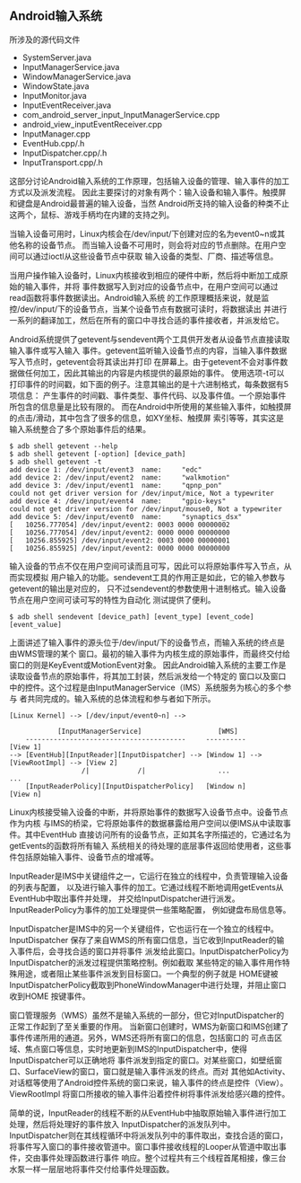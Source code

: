 
## Android输入系统

所涉及的源代码文件
- SystemServer.java
- InputManagerService.java
- WindowManagerService.java
- WindowState.java
- InputMonitor.java
- InputEventReceiver.java
- com_android_server_input_InputManagerService.cpp
- android_view_inputEventReceiver.cpp
- InputManager.cpp
- EventHub.cpp/.h
- InputDispatcher.cpp/.h
- InputTransport.cpp/.h

这部分讨论Android输入系统的工作原理，包括输入设备的管理、输入事件的加工方式以及派发流程。
因此主要探讨的对象有两个：输入设备和输入事件。触摸屏和键盘是Android最普遍的输入设备，当然
Android所支持的输入设备的种类不止这两个，鼠标、游戏手柄均在内建的支持之列。

当输入设备可用时，Linux内核会在/dev/input/下创建对应的名为event0~n或其他名称的设备节点。
而当输入设备不可用时，则会将对应的节点删除。在用户空间可以通过ioctl从这些设备节点中获取
输入设备的类型、厂商、描述等信息。

当用户操作输入设备时，Linux内核接收到相应的硬件中断，然后将中断加工成原始的输入事件，并将
事件数据写入到对应的设备节点中，在用户空间可以通过read函数将事件数据读出。Android输入系统
的工作原理概括来说，就是监控/dev/input/下的设备节点，当某个设备节点有数据可读时，将数据读出
并进行一系列的翻译加工，然后在所有的窗口中寻找合适的事件接收者，并派发给它。

Android系统提供了getevent与sendevent两个工具供开发者从设备节点直接读取输入事件或写入输入
事件。getevent监听输入设备节点的内容，当输入事件数据写入节点时，getevent会将其读出并打印
在屏幕上。由于getevent不会对事件数据做任何加工，因此其输出的内容是内核提供的最原始的事件。
使用选项-t可以打印事件的时间戳，如下面的例子。注意其输出的是十六进制格式，每条数据有5项信息：
产生事件的时间戳、事件类型、事件代码、以及事件值。一个原始事件所包含的信息量是比较有限的。
而在Android中所使用的某些输入事件，如触摸屏的点击/滑动，其中包含了很多的信息，如XY坐标、触摸屏
索引等等，其实这是输入系统整合了多个原始事件后的结果。
```shell
$ adb shell getevent --help
$ adb shell getevent [-option] [device_path]
$ adb shell getevent -t
add device 1: /dev/input/event3  name:     "edc"
add device 2: /dev/input/event2  name:     "walkmotion"
add device 3: /dev/input/event1  name:     "qpnp_pon"
could not get driver version for /dev/input/mice, Not a typewriter
add device 4: /dev/input/event4  name:     "gpio-keys"
could not get driver version for /dev/input/mouse0, Not a typewriter
add device 5: /dev/input/event0  name:     "synaptics_dsx"
[   10256.777054] /dev/input/event2: 0003 0000 00000002
[   10256.777054] /dev/input/event2: 0000 0000 00000000
[   10256.855925] /dev/input/event2: 0003 0000 00000001
[   10256.855925] /dev/input/event2: 0000 0000 00000000
```

输入设备的节点不仅在用户空间可读而且可写，因此可以将原始事件写入节点，从而实现模拟
用户输入的功能。sendevent工具的作用正是如此，它的输入参数与getevent的输出是对应的，
只不过sendevent的参数使用十进制格式。输入设备节点在用户空间可读可写的特性为自动化
测试提供了便利。
```shell
$ adb shell sendevent [device_path] [event_type] [event_code] [event_value]
```

上面讲述了输入事件的源头位于/dev/input/下的设备节点，而输入系统的终点是由WMS管理的某个
窗口。最初的输入事件为内核生成的原始事件，而最终交付给窗口的则是KeyEvent或MotionEvent对象。
因此Android输入系统的主要工作是读取设备节点的原始事件，将其加工封装，然后派发给一个特定的
窗口以及窗口中的控件。这个过程是由InputManagerService（IMS）系统服务为核心的多个参与
者共同完成的。输入系统的总体流程和参与者如下所示。

```
[Linux Kernel] --> [/dev/input/event0~n] -->

            [InputManagerService]                   [WMS]
    ----------------------------------------     ----------                        [View 1]
--> [EventHub][InputReader][InputDispatcher] --> [Window 1] --> [ViewRootImpl] --> [View 2]
                  /|            /|                  ...                              ...
    [InputReaderPolicy][InputDispatcherPolicy]   [Window n]                        [View n]
```

Linux内核接受输入设备的中断，并将原始事件的数据写入设备节点中。设备节点作为内核
与IMS的桥梁，它将原始事件的数据暴露给用户空间以便IMS从中读取事件。其中EventHub
直接访问所有的设备节点，正如其名字所描述的，它通过名为getEvents的函数将所有输入
系统相关的待处理的底层事件返回给使用者，这些事件包括原始输入事件、设备节点的增减等。

InputReader是IMS中关键组件之一，它运行在独立的线程中，负责管理输入设备的列表与配置，
以及进行输入事件的加工。它通过线程不断地调用getEvents从EventHub中取出事件并处理，
并交给InputDispatcher进行派发。InputReaderPolicy为事件的加工处理提供一些策略配置，
例如键盘布局信息等。

InputDispatcher是IMS中的另一个关键组件，它也运行在一个独立的线程中。InputDispatcher
保存了来自WMS的所有窗口信息，当它收到InputReader的输入事件后，会寻找合适的窗口并将事件
派发给此窗口。InputDispatcherPolicy为InputDispatcher的派发过程提供策略控制。例如截取
某些特定的输入事件用作特殊用途，或者阻止某些事件派发到目标窗口。一个典型的例子就是
HOME键被InputDispatcherPolicy截取到PhoneWindowManager中进行处理，并阻止窗口收到HOME
按键事件。

窗口管理服务（WMS）虽然不是输入系统的一部分，但它对InputDispatcher的正常工作起到了至关重要的作用。
当新窗口创建时，WMS为新窗口和IMS创建了事件传递所用的通道。另外，WMS还将所有窗口的信息，包括窗口的
可点击区域、焦点窗口等信息，实时地更新到IMS的InputDispatcher中，使得InputDispatcher可以正确地将
事件派发到指定的窗口。对某些窗口，如壁纸窗口、SurfaceView的窗口，窗口就是输入事件派发的终点。而对
其他如Activity、对话框等使用了Android控件系统的窗口来说，输入事件的终点是控件（View）。ViewRootImpl
将窗口所接收的输入事件沿着控件树将事件派发给感兴趣的控件。

简单的说，InputReader的线程不断的从EventHub中抽取原始输入事件进行加工处理，然后将处理好的事件放入
InputDispatcher的派发队列中。InputDispatcher则在其线程循环中将派发队列中的事件取出，查找合适的窗口，
将事件写入窗口的事件接收管道中。窗口事件接收线程的Looper从管道中取出事件，交由事件处理函数进行事件
响应。整个过程共有三个线程首尾相接，像三台水泵一样一层层地将事件交付给事件处理函数。
